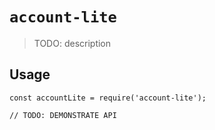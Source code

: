 # `account-lite`

> TODO: description

## Usage

```
const accountLite = require('account-lite');

// TODO: DEMONSTRATE API
```
